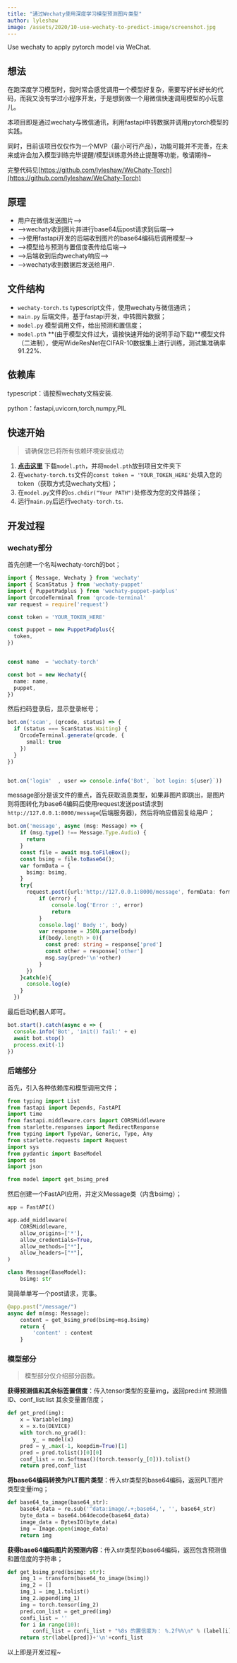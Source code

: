 ```yaml
---
title: "通过Wechaty使用深度学习模型预测图片类型"
author: lyleshaw
image: /assets/2020/10-use-wechaty-to-predict-image/screenshot.jpg
---
```


Use wechaty to apply pytorch model via WeChat.

## 想法

在跑深度学习模型时，我时常会感觉调用一个模型好复杂，需要写好长好长的代码，而我又没有学过小程序开发，于是想到做一个用微信快速调用模型的小玩意儿。

本项目即是通过wechaty与微信通讯，利用fastapi中转数据并调用pytorch模型的实践。

同时，目前该项目仅仅作为一个MVP（最小可行产品），功能可能并不完善，在未来或许会加入模型训练完毕提醒/模型训练意外终止提醒等功能，敬请期待~

完整代码见[https://github.com/lyleshaw/WeChaty-Torch](https://github.com/lyleshaw/WeChaty-Torch)

## 原理

+ 用户在微信发送图片-->
+ -->wechaty收到图片并进行base64后post请求到后端-->
+ -->使用fastapi开发的后端收到图片的base64编码后调用模型-->
+ -->模型给与预测与置信度表传给后端-->
+ -->后端收到后向wechaty响应-->
+ -->wechaty收到数据后发送给用户.

## 文件结构

+ ```wechaty-torch.ts``` typescript文件，使用wechaty与微信通讯；
+ ```main.py``` 后端文件，基于fastapi开发，中转图片数据；
+ ```model.py``` 模型调用文件，给出预测和置信度；
+ ```model.pth``` **(由于模型文件过大，请按快速开始的说明手动下载)**模型文件（二进制），使用WideResNet在CIFAR-10数据集上进行训练，测试集准确率91.22%.

## 依赖库

typescript：请按照wechaty文档安装.

python：fastapi,uvicorn,torch,numpy,PIL

## 快速开始

> 请确保您已将所有依赖环境安装成功

1. **[点击这里](https://hdueducn-my.sharepoint.com/:u:/g/personal/lyle_hdu_edu_cn/EX3kZ7SAFlZIriRZPQdbVmkBGKWpp8CGviu7Nt9sqlaNrg?e=JLvgr2)** 下载```model.pth```，并将```model.pth```放到项目文件夹下
2. 在```wechaty-torch.ts```文件的```const token = 'YOUR_TOKEN_HERE'```处填入您的token（获取方式见wechaty文档）；
3. 在```model.py```文件的```os.chdir("Your PATH")```处修改为您的文件路径；
4. 运行```main.py```后运行```wechaty-torch.ts```.

## 开发过程

### wechaty部分

首先创建一个名叫wechaty-torch的bot；

```typescript
import { Message, Wechaty } from 'wechaty'
import { ScanStatus } from 'wechaty-puppet'
import { PuppetPadplus } from 'wechaty-puppet-padplus'
import QrcodeTerminal from 'qrcode-terminal'
var request = require('request')

const token = 'YOUR_TOKEN_HERE'

const puppet = new PuppetPadplus({
  token,
})


const name  = 'wechaty-torch'

const bot = new Wechaty({
  name: name,
  puppet,
})
```

然后扫码登录后，显示登录帐号；

```typescript
bot.on('scan', (qrcode, status) => {
  if (status === ScanStatus.Waiting) {
    QrcodeTerminal.generate(qrcode, {
      small: true
    })
  }
})


bot.on('login'  , user => console.info('Bot', `bot login: ${user}`))
```

message部分是该文件的重点，首先获取消息类型，如果非图片即跳出，是图片则将图转化为base64编码后使用request发送post请求到```http://127.0.0.1:8000/message```(后端服务器)，然后将响应值回复给用户；

```typescript
bot.on('message', async (msg: Message) => {
    if (msg.type() !== Message.Type.Audio) {
      return
    }
    const file = await msg.toFileBox();
    const bsimg = file.toBase64();
    var formData = {
      bsimg: bsimg,
    }
    try{
      request.post({url:'http://127.0.0.1:8000/message', formData: formData}, function (error:any, response:any, body:any) {  
          if (error) {
              console.log('Error :', error)
              return
          }
          console.log(' Body :', body)
          var response = JSON.parse(body)
          if(body.length > 0){
            const pred: string = response['pred']
            const other = response['other']
            msg.say(pred+'\n'+other)
          }
      })
    }catch(e){
      console.log(e)
    }
  })
```

最后启动机器人即可。

```typescript
bot.start().catch(async e => {
  console.info('Bot', 'init() fail:' + e)
  await bot.stop()
  process.exit(-1)
})
```

### 后端部分

首先，引入各种依赖库和模型调用文件；

```python
from typing import List
from fastapi import Depends, FastAPI
import time
from fastapi.middleware.cors import CORSMiddleware
from starlette.responses import RedirectResponse
from typing import TypeVar, Generic, Type, Any
from starlette.requests import Request
import sys
from pydantic import BaseModel
import os
import json

from model import get_bsimg_pred
```

然后创建一个FastAPI应用，并定义Message类（内含bsimg）；

```python
app = FastAPI()

app.add_middleware(
    CORSMiddleware,
    allow_origins=['*'],
    allow_credentials=True,
    allow_methods=["*"],
    allow_headers=["*"],
)

class Message(BaseModel):
    bsimg: str
```

简简单单写一个post请求，完事。

```python
@app.post("/message/")
async def m(msg: Message):
    content = get_bsimg_pred(bsimg=msg.bsimg)
    return {
        'content' : content
    }

```

### 模型部分

> 模型部分仅介绍部分函数。

**获得预测值和其余标签置信度**：传入tensor类型的变量img，返回pred:int 预测值ID、conf_list:list 其余变量置信度；

```python
def get_pred(img):
    x = Variable(img)
    x = x.to(DEVICE)
    with torch.no_grad():
        y_ = model(x)
    pred = y_.max(-1, keepdim=True)[1]
    pred = pred.tolist()[0][0]
    conf_list = nn.Softmax()(torch.tensor(y_[0])).tolist()
    return pred,conf_list
```

**将base64编码转换为PLT图片类型**：传入str类型的base64编码，返回PLT图片类型变量img；

```python
def base64_to_image(base64_str):
    base64_data = re.sub('^data:image/.+;base64,', '', base64_str)
    byte_data = base64.b64decode(base64_data)
    image_data = BytesIO(byte_data)
    img = Image.open(image_data)
    return img
```

**获得base64编码图片的预测内容**：传入str类型的base64编码，返回包含预测值和置信度的字符串；

```python
def get_bsimg_pred(bsimg: str):
    img_1 = transform(base64_to_image(bsimg))
    img_2 = []
    img_1 = img_1.tolist()
    img_2.append(img_1)
    img = torch.tensor(img_2)
    pred,con_list = get_pred(img)
    confi_list = ''
    for i in range(10):
        confi_list = confi_list + "%8s 的置信度为： %.2f%%\n" % (label[i],con_list[i]*100)
    return str(label[pred])+'\n'+confi_list
```

以上即是开发过程~
